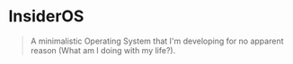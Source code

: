 # InsiderOS

> A minimalistic Operating System that I'm developing for no apparent reason (What am I doing with my life?).

